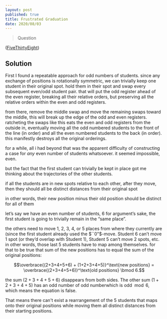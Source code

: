 ```yaml
---
layout: post
published: true
title: Frustrated Graduation
date: 2020/08/03
---
```


>Question

<!--more-->

([FiveThirtyEight](URL))

## Solution

First I found a repeatable approach for odd numbers of students. since any exchange of positions is rotationally symmetric, we can trivially keep one student in their original spot. hold them in their spot and swap every subsequent even/odd student pair. that will put the odd register ahead of the even register, breaking all their relative orders, but preserving all the relative orders within the even and odd registers. 

from there, remove the middle swap and move the remaining swaps toward the middle, this will break up the edge of the odd and even registers. ratcheting the swaps like this eats the even and odd registers from the outside in, eventually moving all the odd numbered students to the front of the line (in order) and all the even numbered students to the back (in order). this manifestly destroys all the original orderings. 

for a while, all i had beyond that was the apparent difficulty of constructing a case for _any_ even number of students whatsoever. it seemed impossible, even.

but the fact that the first student can trivially be kept in place got me thinking about the trajectories of the other students.

if all the students are in new spots relative to each other, after they move, then they should all be distinct distances from their original spot

in other words, their new position minus their old position should be distinct for all of them

let’s say we have an even number of students, $6$ for argument’s sake, the first student is going to trivially remain in the “same place”.

the others need to move $1$, $2$, $3$, $4$, or $5$ places from where they currently are (since the first student already used the $``0"$-move. Student $6$ can’t move $1$ spot (or they’d overlap with Student $1$), Student $5$ can’t move $2$ spots, etc. in other words, those last $5$ students have to map among themselves. for that to be true that sum of the new positions has to equal the sum of the original positions:

$$\overbrace{(2+3+4+5+6) + (1+2+3+4+5)}^\text{new positions} = \overbrace{(2+3+4+5+6)}^\text{old positions} \bmod 6.$$

the sum $\left(2+3+4+5+6\right)$ disappears from both sides. The other sum $\left(1+2+3+4+5\right)$ has an odd number of odd numberwhich is odd $\bmod 6$, which means the equation is false. 

That means there can't exist a rearrangement of the $5$ students that maps onto their original positions while moving them all distinct distances from their starting positions.

<br>
